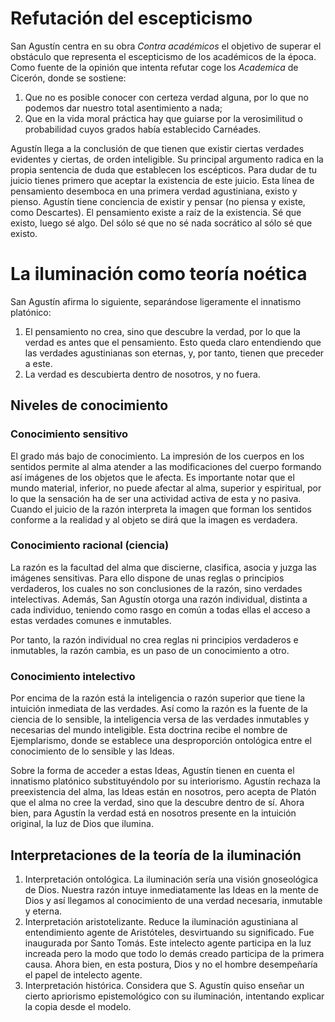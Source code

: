 # Refutación del escepticismo

San Agustín centra en su obra *Contra académicos* el objetivo de superar el obstáculo que representa el escepticismo de los académicos de la época. Como fuente de la opinión que intenta refutar coge los *Academica* de Cicerón, donde se sostiene:
1. Que no es posible conocer con certeza verdad alguna, por lo que no podemos dar nuestro total asentimiento a nada;
2. Que en la vida moral práctica hay que guiarse por la verosimilitud o probabilidad cuyos grados había establecido Carnéades.

Agustín llega a la conclusión de que tienen que existir ciertas verdades evidentes y ciertas, de orden inteligible. Su principal argumento radica en la propia sentencia de duda que establecen los escépticos. Para dudar de tu juicio tienes primero que aceptar la existencia de este juicio. Esta línea de pensamiento desemboca en una primera verdad agustiniana, existo y pienso. Agustín tiene conciencia de existir y pensar (no piensa y existe, como Descartes). El pensamiento existe a raíz de la existencia. Sé que existo, luego sé algo. Del sólo sé que no sé nada socrático al sólo sé que existo.

# La iluminación como teoría noética

San Agustín afirma lo siguiente, separándose ligeramente el innatismo platónico:
1. El pensamiento no crea, sino que descubre la verdad, por lo que la verdad es antes que el pensamiento. Esto queda claro entendiendo que las verdades agustinianas son eternas, y, por tanto, tienen que preceder a este.
2. La verdad es descubierta dentro de nosotros, y no fuera.


## Niveles de conocimiento

### Conocimiento sensitivo

El grado más bajo de conocimiento. La impresión de los cuerpos en los sentidos permite al alma atender a las modificaciones del cuerpo formando así imágenes de los objetos que le afecta. Es importante notar que el mundo material, inferior, no puede afectar al alma, superior y espiritual, por lo que la sensación ha de ser una actividad activa de esta y no pasiva. Cuando el juicio de la razón interpreta la imagen que forman los sentidos conforme a la realidad y al objeto se dirá que la imagen es verdadera.

### Conocimiento racional (ciencia)

La razón es la facultad del alma que discierne, clasifica, asocia y juzga las imágenes sensitivas. Para ello dispone de unas reglas o principios verdaderos, los cuales no son conclusiones de la razón, sino verdades intelectivas. Además, San Agustín otorga una razón individual, distinta a cada individuo, teniendo como rasgo en común a todas ellas el acceso a estas verdades comunes e inmutables.

Por tanto, la razón individual no crea reglas ni principios verdaderos e inmutables, la razón cambia, es un paso de un conocimiento a otro.


### Conocimiento intelectivo

Por encima de la razón está la inteligencia o razón superior que tiene la intuición inmediata de las verdades. Así como la razón es la fuente de la ciencia de lo sensible, la inteligencia versa de las verdades inmutables y necesarias del mundo inteligible. Esta doctrina recibe el nombre de Ejemplarismo, donde se establece una desproporción ontológica entre el conocimiento de lo sensible y las Ideas.

Sobre la forma de acceder a estas Ideas, Agustín tienen en cuenta el innatismo platónico substituyéndolo por su interiorismo. Agustín rechaza la preexistencia del alma, las Ideas están en nosotros, pero acepta de Platón que el alma no cree la verdad, sino que la descubre dentro de sí. Ahora bien, para Agustín la verdad está en nosotros presente en la intuición original, la luz de Dios que ilumina.

## Interpretaciones de la teoría de la iluminación

1. Interpretación ontológica. La iluminación sería una visión gnoseológica de Dios. Nuestra razón intuye inmediatamente las Ideas en la mente de Dios y así llegamos al conocimiento de una verdad necesaria, inmutable y eterna.
2. Interpretación aristotelizante. Reduce la iluminación agustiniana al entendimiento agente de Aristóteles, desvirtuando su significado. Fue inaugurada por Santo Tomás. Este intelecto agente participa en la luz increada pero la modo que todo lo demás creado participa de la primera causa. Ahora bien, en esta postura, Dios y no el hombre desempeñaría el papel de intelecto agente.
3. Interpretación histórica. Considera que S. Agustín quiso enseñar un cierto apriorismo epistemológico con su iluminación, intentando explicar la copia desde el modelo.